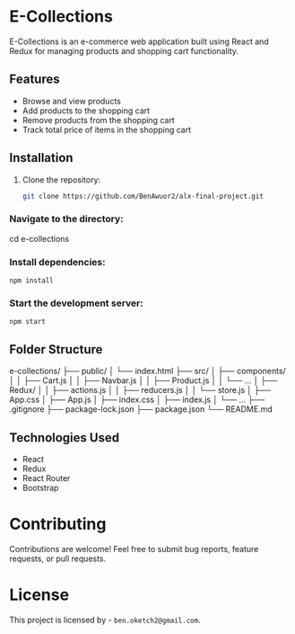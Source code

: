# E-Collections

E-Collections is an e-commerce web application built using React and Redux for managing products and shopping cart functionality.

## Features

- Browse and view products
- Add products to the shopping cart
- Remove products from the shopping cart
- Track total price of items in the shopping cart

## Installation

1. Clone the repository:

   ```bash
   git clone https://github.com/BenAwuor2/alx-final-project.git

### Navigate to the directory:
   cd e-collections

### Install dependencies:
   `npm install`


### Start the development server:
   `npm start`

## Folder Structure
e-collections/
├── public/
│   └── index.html
├── src/
│   ├── components/
│   │   ├── Cart.js
│   │   ├── Navbar.js
│   │   ├── Product.js
│   │   └── ...
│   ├── Redux/
│   │   ├── actions.js
│   │   ├── reducers.js
│   │   └── store.js
│   ├── App.css
│   ├── App.js
│   ├── index.css
│   ├── index.js
│   └── ...
├── .gitignore
├── package-lock.json
├── package.json
└── README.md


## Technologies Used

- React
- Redux
- React Router
- Bootstrap

# Contributing

Contributions are welcome! Feel free to submit bug reports, feature requests, or pull requests.

# License

This project is licensed by - `ben.oketch2@gmail.com`.
